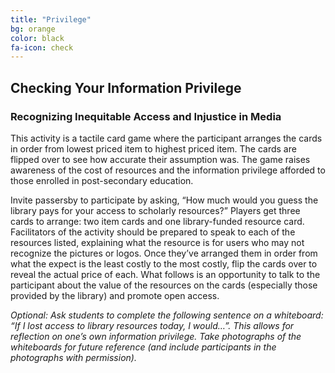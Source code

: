 ```yaml
---
title: "Privilege"
bg: orange
color: black
fa-icon: check
---
```


## Checking Your Information Privilege

### Recognizing Inequitable Access and Injustice in Media

This activity is a tactile card game where the participant arranges the cards in order from lowest priced item to highest priced item. The cards are flipped over to see how accurate their assumption was. The game raises awareness of the cost of resources and the information privilege afforded to those enrolled in post-secondary education.

Invite passersby to participate by asking, “How much would you guess the library pays for your access to scholarly resources?” Players get three cards to arrange: two item cards and one library-funded resource card. Facilitators of the activity should be prepared to speak to each of the resources listed, explaining what the resource is for users who may not recognize the pictures or logos. Once they’ve arranged them in order from what the expect is the least costly to the most costly, flip the cards over to reveal the actual price of each. What follows is an opportunity to talk to the participant about the value of the resources on the cards (especially those provided by the library) and promote open access. 

*Optional: Ask students to complete the following sentence on a whiteboard: “If I lost access to library resources today, I would…”. This allows for reflection on one’s own information privilege. Take photographs of the whiteboards for future reference (and include participants in the photographs with permission).* 

